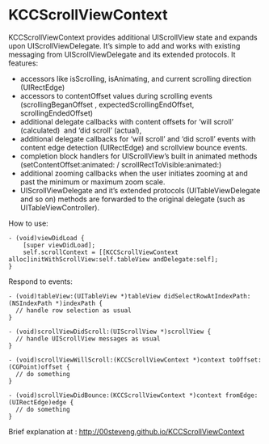 # KCCScrollViewContext

KCCScrollViewContext provides additional UIScrollView state and expands upon UIScrollViewDelegate. It’s simple to add and works with existing messaging from UIScrollViewDelegate and its extended protocols. It features:

* accessors like isScrolling, isAnimating, and current scrolling direction (UIRectEdge) 
* accessors to contentOffset values during scrolling events (scrollingBeganOffset , expectedScrollingEndOffset, scrollingEndedOffset) 
* additional delegate callbacks with content offsets for ‘will scroll’ (calculated)  and ‘did scroll’ (actual),  
* additional delegate callbacks for ‘will scroll’ and ‘did scroll’ events with content edge detection (UIRectEdge) and scrollview bounce events. 
* completion block handlers for UIScrollView’s built in animated methods (setContentOffset:animated: / scrollRectToVisible:animated:) 
* additional zooming callbacks when the user initiates zooming at and past the minimum or maximum zoom scale. 
* UIScrollViewDelegate and it’s extended protocols (UITableViewDelegate and so on) methods are forwarded to the original delegate (such as UITableViewController). 

How to use:

```
- (void)viewDidLoad {
    [super viewDidLoad];
    self.scrollContext = [[KCCScrollViewContext alloc]initWithScrollView:self.tableView andDelegate:self];
}
```

Respond to events:

```
- (void)tableView:(UITableView *)tableView didSelectRowAtIndexPath:(NSIndexPath *)indexPath {
  // handle row selection as usual
}

- (void)scrollViewDidScroll:(UIScrollView *)scrollView {
  // handle UIScrollView messages as usual
}

- (void)scrollViewWillScroll:(KCCScrollViewContext *)context toOffset:(CGPoint)offset { 
  // do something
}

- (void)scrollViewDidBounce:(KCCScrollViewContext *)context fromEdge:(UIRectEdge)edge {
  // do something
}
```

Brief explanation at : http://00steveng.github.io/KCCScrollViewContext

